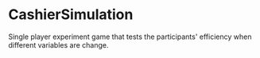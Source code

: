 # CashierSimulation
Single player experiment game that tests the participants' efficiency when different variables are change.
